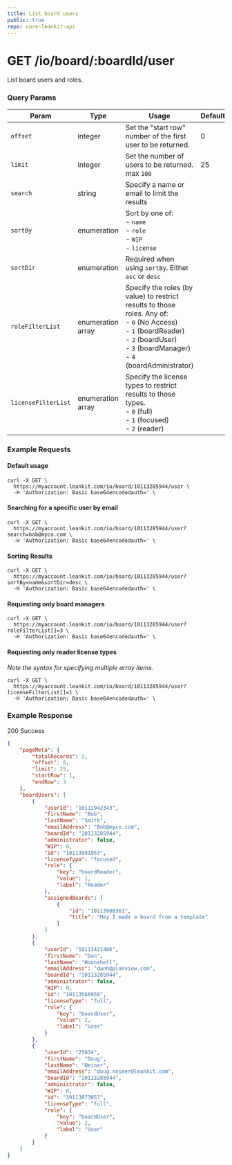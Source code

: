 ```yaml
---
title: List board users
public: true
repo: core-leankit-api
---
```

# GET /io/board/:boardId/user
List board users and roles.

### Query Params
|Param|Type|Usage|Default|
|---|---|---|---|
|`offset`|integer|Set the "start row" number of the first user to be returned.|0|
|`limit`|integer|Set the number of users to be returned. max `100` |25|
|`search`|string|Specify a name or email to limit the results||
|`sortBy`|enumeration|Sort by one of:<br />- `name`<br />- `role`<br />- `WIP`<br />- `license`||
|`sortDir`|enumeration|Required when using `sortBy`. Either `asc` or `desc`||
|`roleFilterList`|enumeration array|Specify the roles (by value) to restrict results to those roles. Any of:<br />- `0` (No Access)<br />- `1` (boardReader)<br />- `2` (boardUser)<br />- `3` (boardManager)<br />- `4` (boardAdministrator)
|`licenseFilterList`|enumeration array|Specify the license types to restrict results to those types.<br />- `0` (full)<br />- `1` (focused)<br />- `2` (reader)

### Example Requests
#### Default usage
```shell
curl -X GET \
  https://myaccount.leankit.com/io/board/10113285944/user \
  -H 'Authorization: Basic base64encodedauth=' \
```
#### Searching for a specific user by email
```shell
curl -X GET \
  https://myaccount.leankit.com/io/board/10113285944/user?search=bob@myco.com \
  -H 'Authorization: Basic base64encodedauth=' \
```
#### Sorting Results
```shell
curl -X GET \
  https://myaccount.leankit.com/io/board/10113285944/user?sortBy=name&sortDir=desc \
  -H 'Authorization: Basic base64encodedauth=' \
```
#### Requesting only board managers
```shell
curl -X GET \
  https://myaccount.leankit.com/io/board/10113285944/user?roleFilterList[]=3 \
  -H 'Authorization: Basic base64encodedauth=' \
```
#### Requesting only reader license types
_Note the syntax for specifying multiple array items._
```shell
curl -X GET \
  https://myaccount.leankit.com/io/board/10113285944/user?licenseFilterList[]=1 \
  -H 'Authorization: Basic base64encodedauth=' \
```

### Example Response
200 Success
```json
{
    "pageMeta": {
        "totalRecords": 3,
        "offset": 0,
        "limit": 25,
        "startRow": 1,
        "endRow": 3
    },
    "boardUsers": [
        {
            "userId": "10112942343",
            "firstName": "Bob",
            "lastName": "Smith",
            "emailAddress": "Bob@myco.com",
            "boardId": "10113285944",
            "administrator": false,
            "WIP": 0,
            "id": "10113991953",
            "licenseType": "focused",
            "role": {
                "key": "boardReader",
                "value": 1,
                "label": "Reader"
            },
            "assignedBoards": [
                {
                    "id": "10113986361",
                    "title": "Hey I made a board from a template"
                }
            ]
        },
        {
            "userId": "10113421486",
            "firstName": "Dan",
            "lastName": "Hounshell",
            "emailAddress": "danh@planview.com",
            "boardId": "10113285944",
            "administrator": false,
            "WIP": 0,
            "id": "10113566956",
            "licenseType": "full",
            "role": {
                "key": "boardUser",
                "value": 2,
                "label": "User"
            }
        },
        {
            "userId": "25034",
            "firstName": "Doug",
            "lastName": "Neiner",
            "emailAddress": "doug.neiner@leankit.com",
            "boardId": "10113285944",
            "administrator": false,
            "WIP": 0,
            "id": "10113873057",
            "licenseType": "full",
            "role": {
                "key": "boardUser",
                "value": 2,
                "label": "User"
            }
        }
    ]
}
```
